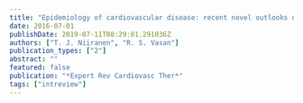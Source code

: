```yaml
---
title: "Epidemiology of cardiovascular disease: recent novel outlooks on risk factors and clinical approaches"
date: 2016-07-01
publishDate: 2019-07-11T08:29:01.291036Z
authors: ["T. J. Niiranen", "R. S. Vasan"]
publication_types: ["2"]
abstract: ""
featured: false
publication: "*Expert Rev Cardiovasc Ther*"
tags: ["intreview"]
---
```


